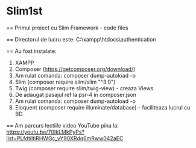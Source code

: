 # Slim1st

==
Primul proiect cu Slim Framework - code files

==
Directorul de lucru este: C:\xampp\htdocs\authentication

==
Au fost instalate:
  1. XAMPP
  2. Composer (https://getcomposer.org/download/)
  3. Am rulat comanda: composer dump-autoload -o
  4. Slim (composer require slim/slim "^3.0")
  5. Twig (composer require slim/twig-view) - creaza Views
  6. De adaugat pasajul ref la psr-4 in composer.json 
  7. Am rulat comanda: composer dump-autoload -o
  8. Eloquent (composer require illuminate/database) - faciliteaza lucrul cu BD
  
==
Am parcurs lectiile video YouTube pina la: https://youtu.be/70IkLMkPyPs?list=PLfdtiltiRHWGc_yY90XRdq6mRww042aEC
  

